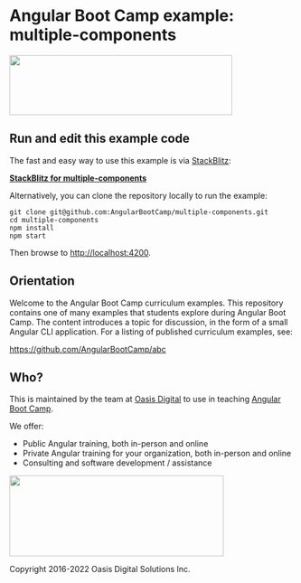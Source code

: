 # Angular Boot Camp example: multiple-components

<img src="https://angularbootcamp.com/images/angular-boot-camp-logo.svg" width="394" height="106" />

## Run and edit this example code

The fast and easy way to use this example is via
[StackBlitz](https://stackblitz.io/):

**[StackBlitz for multiple-components](https://stackblitz.io/github/AngularBootCamp/multiple-components)**

Alternatively, you can clone the repository locally to run the example:

```
git clone git@github.com:AngularBootCamp/multiple-components.git
cd multiple-components
npm install
npm start
```

Then browse to [http://localhost:4200](http://localhost:4200).

## Orientation

Welcome to the Angular Boot Camp curriculum examples. This repository
contains one of many examples that students explore during Angular Boot
Camp. The content introduces a topic for discussion, in the form of a small
Angular CLI application. For a listing of published curriculum examples, see:

https://github.com/AngularBootCamp/abc

## Who?

This is maintained by the team at
[Oasis Digital](https://oasisdigital.com/)
to use in teaching
[Angular Boot Camp](https://angularbootcamp.com/).

We offer:

* Public Angular training, both in-person and online
* Private Angular training for your organization, both in-person and online
* Consulting and software development / assistance

<img src="https://oasisdigital.com/images/od-logo.svg" width="379" height="143" />

Copyright 2016-2022 Oasis Digital Solutions Inc.
